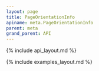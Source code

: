 ```yaml
---
layout: page
title: PageOrientationInfo
apiname: meta.PageOrientationInfo
parent: meta
grand_parent: API
---
```


{% include api_layout.md %}

{% include examples_layout.md %}
